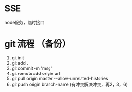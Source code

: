 # SSE
node服务，临时接口

# git 流程 （备份）

1. git init 
2. git add .
3. git commit -m 'msg'
4. git remote add origin url
5. git pull origin master --allow-unrelated-histories
6. git push origin branch-name (有冲突解决冲突，再2，3，6)

